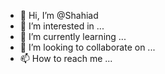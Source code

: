 - 👋 Hi, I’m @Shahiad
- 👀 I’m interested in ...
- 🌱 I’m currently learning ...
- 💞️ I’m looking to collaborate on ...
- 📫 How to reach me ...

<!---
Shahiad/Shahiad is a ✨ special ✨ repository because its `README.md` (this file) appears on your GitHub profile.
You can click the Preview link to take a look at your changes.
--->
